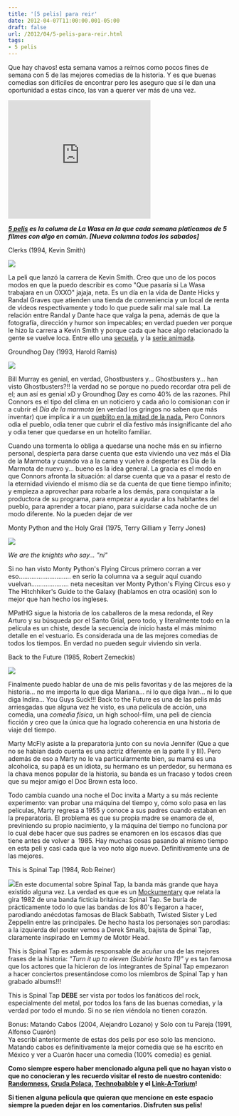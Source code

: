 ```yaml
---
title: '[5 pelis] para reir'
date: 2012-04-07T11:00:00.001-05:00
draft: false
url: /2012/04/5-pelis-para-reir.html
tags: 
- 5 pelis
---
```


Que hay chavos! esta semana vamos a reírnos como pocos fines de semana con 5 de las mejores comedias de la historia. Y es que buenas comedias son difíciles de encontrar pero les aseguro que sí le dan una oportunidad a estas cinco, las van a querer ver más de una vez.

  

<object class="BLOGGER-youtube-video" classid="clsid:D27CDB6E-AE6D-11cf-96B8-444553540000" codebase="http://download.macromedia.com/pub/shockwave/cabs/flash/swflash.cab#version=6,0,40,0" data-thumbnail-src="http://1.gvt0.com/vi/aW6CoU2YtOU/0.jpg" height="266" width="320">
<param name="movie" value="http://www.youtube.com/v/aW6CoU2YtOU&amp;fs=1&amp;source=uds">
<param name="bgcolor" value="#FFFFFF">
<embed width="320" height="266" src="http://www.youtube.com/v/aW6CoU2YtOU&amp;fs=1&amp;source=uds" type="application/x-shockwave-flash">
</object>

  

_**[5 pelis](http://www.la-wasa.com/search/label/5%20pelis) es la columa de La Wasa en la que cada semana platicamos de 5 filmes con algo en común. \[Nueva columna todos los sabados\]**_

  
  
Clerks (1994, Kevin Smith)  

[![](http://upload.wikimedia.org/wikipedia/en/6/65/Clerks_movie_poster;_Just_because_they_serve_you_---_.jpg)](http://upload.wikimedia.org/wikipedia/en/6/65/Clerks_movie_poster;_Just_because_they_serve_you_---_.jpg)

La peli que lanzó la carrera de Kevin Smith. Creo que uno de los pocos modos en que la puedo describir es como "Que pasaría si La Wasa trabajara en un OXXO" jajaja, neta. Es un día en la vida de Dante Hicks y Randal Graves que atienden una tienda de conveniencia y un local de renta de videos respectivamente y todo lo que puede salir mal sale mal. La relación entre Randal y Dante hace que valga la pena, además de que la fotografía, dirección y humor son impecables; en verdad pueden ver porque le hizo la carrera a Kevin Smith y porque cada que hace algo relacionado la gente se vuelve loca. Entre ello una [secuela](http://en.wikipedia.org/wiki/Clerks_ii), y la [serie animada](http://en.wikipedia.org/wiki/Clerks_the_animated_series).

  
  
  
  
  
  
  
Groundhog Day (1993, Harold Ramis)  

[![](http://upload.wikimedia.org/wikipedia/en/e/e8/189656%7EGroundhog-Day-Posters.jpg)](http://upload.wikimedia.org/wikipedia/en/e/e8/189656%7EGroundhog-Day-Posters.jpg)

Bill Murray es genial, en verdad, Ghostbusters y... Ghostbusters y... han visto Ghostbusters?!! la verdad no se porque no puedo recordar otra peli de el; aun así es genial xD y Groundhog Day es como 40% de las razones. Phil Connors es el tipo del clima en un noticiero y cada año lo comisionan con ir a cubrir el _Día de la marmota_ (en verdad los gringos no saben que más inventar) que implica ir a un [pueblito en la mitad de la nada.](http://en.wikipedia.org/wiki/Punxsutawney,_Pennsylvania) Pero Connors odia el pueblo, odia tener que cubrir el día festivo más insignificante del año y odia tener que quedarse en un hotelito familiar.

  

Cuando una tormenta lo obliga a quedarse una noche más en su infierno personal, despierta para darse cuenta que esta viviendo una vez más el Día de la Marmota y cuando va a la cama y vuelve a despertar es Día de la Marmota de nuevo y... bueno es la idea general. La gracia es el modo en que Connors afronta la situación: al darse cuenta que va a pasar el resto de la eternidad viviendo el mismo día se da cuenta de que tiene tiempo infinito; y empieza a aprovechar para robarle a los demás, para conquistar a la productora de su programa, para empezar a ayudar a los habitantes del pueblo, para aprender a tocar piano, para suicidarse cada noche de un modo diferente. No la pueden dejar de ver

  

Monty Python and the Holy Grail (1975, Terry Gilliam y Terry Jones)

[![](http://upload.wikimedia.org/wikipedia/en/4/49/Monty_python_and_the_holy_grail_2001_release_movie_poster.jpg)](http://upload.wikimedia.org/wikipedia/en/4/49/Monty_python_and_the_holy_grail_2001_release_movie_poster.jpg)

_We are the knights who say... "ni"_  
  
Si no han visto Monty Python's Flying Circus primero corran a ver eso............................. en serio la columna va a seguir aquí cuando vuelvan..................... neta necesitan ver Monty Python's Flying Circus eso y The Hitchhiker's Guide to the Galaxy (hablamos en otra ocasión) son lo mejor que han hecho los ingleses.

  

MPatHG sigue la historia de los caballeros de la mesa redonda, el Rey Arturo y su búsqueda por el Santo Grial, pero todo, y literalmente todo en la película es un chiste, desde la secuencia de inicio hasta el más mínimo detalle en el vestuario. Es considerada una de las mejores comedias de todos los tiempos. En verdad no pueden seguir viviendo sin verla.

  
  
  
  
  
  
  
  
Back to the Future (1985, Robert Zemeckis)  

[![](http://upload.wikimedia.org/wikipedia/en/5/52/Back_to_the_future.jpg)](http://upload.wikimedia.org/wikipedia/en/5/52/Back_to_the_future.jpg)

Finalmente puedo hablar de una de mis pelis favoritas y de las mejores de la historia... no me importa lo que diga Mariana... ni lo que diga Ivan... ni lo que diga Indira... You Guys Suck!!! Back to the Future es una de las pelis más arriesgadas que alguna vez he visto, es una película de acción, una comedia, una _comedia física_, un high school-film, una peli de ciencia ficción y creo que la única que ha logrado coherencia en una historia de viaje del tiempo.

  

Marty McFly asiste a la preparatoria junto con su novia Jennifer (Que a que no se habian dado cuenta es una actriz diferente en la parte II y III). Pero además de eso a Marty no le va particularmente bien, su mamá es una alcoholica, su papá es un idiota, su hermano es un perdedor, su hermana es la chava menos popular de la historia, su banda es un fracaso y todos creen que su mejor amigo el Doc Brown esta loco. 

  

Todo cambia cuando una noche el Doc invita a Marty a su más reciente experimento: van probar una máquina del tiempo y, cómo solo pasa en las películas, Marty regresa a 1955 y conoce a sus padres cuando estaban en la preparatoria. El problema es que su propia madre se enamora de el, previniendo su propio nacimiento, y la máquina del tiempo no funciona por lo cual debe hacer que sus padres se enamoren en los escasos días que tiene antes de volver a  1985. Hay muchas cosas pasando al mismo tiempo en esta peli y casi cada que la veo noto algo nuevo. Definitivamente una de las mejores.

  
This is Spinal Tap (1984, Rob Reiner)  

[![](http://upload.wikimedia.org/wikipedia/en/c/c8/Thisisspinaltapposter.jpg)](http://upload.wikimedia.org/wikipedia/en/c/c8/Thisisspinaltapposter.jpg)En este documental sobre Spinal Tap, la banda más grande que haya existido alguna vez. La verdad es que es un [Mockumentary](http://es.wikipedia.org/wiki/Mockumentary) que relata la gira 1982 de una banda ficticia británica: Spinal Tap. Se burla de prácticamente todo lo que las bandas de los 80's llegaron a hacer, parodiando anécdotas famosas de Black Sabbath, Twisted Sister y Led Zeppelin entre las principales. De hecho hasta los personajes son parodias: a la izquierda del poster vemos a Derek Smalls, bajista de Spinal Tap, claramente inspirado en Lemmy de Motör Head.

  

This is Spinal Tap es además responsable de acuñar una de las mejores frases de la historia: _"Turn it up to eleven (Subirle hasta 11)"_ y es tan famosa que los actores que la hicieron de los integrantes de Spinal Tap empezaron a hacer conciertos presentándose como los miembros de Spinal Tap y han grabado albums!!!

  

This is Spinal Tap **DEBE** ser vista por todos los fanáticos del rock, especialmente del metal, por todos los fans de las buenas comedias, y la verdad por todo el mundo. Si no se ríen viéndola no tienen corazón.

  

Bonus: Matando Cabos (2004, Alejandro Lozano) y Solo con tu Pareja (1991, Alfonso Cuarón)  
Ya escribí anteriormente de estas dos pelis por eso solo las menciono. Matando cabos es definitivamente la mejor comedia que se ha escrito en México y ver a Cuarón hacer una comedia (100% comedia) es genial.  
  
  
  

**Como siempre espero haber mencionado alguna peli que no hayan visto o que no conocieran y les recuerdo visitar el resto de nuestro contenido: [Randomness](http://www.la-wasa.com/search/label/Randomness), [Cruda Polaca](http://www.la-wasa.com/search/label/Cruda%20Polaca), [Technobabble](http://www.la-wasa.com/search/label/Technobabble) y el [Link-A-Torium](http://www.la-wasa.com/search/label/LinkATorium)!**

**Si tienen alguna película que quieran que mencione en este espacio siempre la pueden dejar en los comentarios. Disfruten sus pelis!**